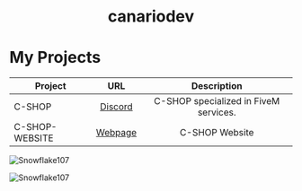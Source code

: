 <h1 align="center">canariodev</h1>

# My Projects
| Project        | URL           | Description |
| ------------- |:-------------:|:--------------:|
| C-SHOP      | [Discord](https://discord.gg/Td6GzBSU9y) | C-SHOP specialized in FiveM services. |
| C-SHOP-WEBSITE | [Webpage](https://maincode-shop.es/) | C-SHOP Website |

![Snowflake107](https://github-readme-stats.vercel.app/api?username=canariodev&show_icons=true&theme=tokyonight&hide=["issues"])

![Snowflake107](https://github-readme-stats.vercel.app/api/top-langs?username=canariodev&show_icons=true&theme=tokyonight&layout=compact)

